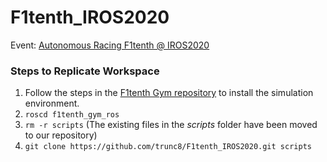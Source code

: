 # F1tenth_IROS2020
Event: [Autonomous Racing F1tenth @ IROS2020](https://f1tenth.org/iros2020)

### Steps to Replicate Workspace

1. Follow the steps in the [F1tenth Gym repository](https://github.com/f1tenth/f1tenth_gym_ros) to install the simulation environment.
2. `roscd f1tenth_gym_ros`
3. `rm -r scripts` (The existing files in the *scripts* folder have been moved to our repository)
4. `git clone https://github.com/trunc8/F1tenth_IROS2020.git scripts`
